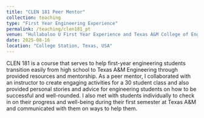 ```yaml
---
title: "CLEN 181 Peer Mentor"
collection: teaching
type: "First Year Engineering Experience"
permalink: /teaching/clen181_pt
venue: "Hullabaloo U First Year Experience and Texas A&M College of Engineering"
date: 2025-08-16
location: "College Station, Texas, USA"
---
```


CLEN 181 is a course that serves to help first-year engineering students transition easily from high school to Texas A&M Engineering through provided resources and mentorship. As a peer mentor, I collaborated with an instructor to create engaging activities for a 30 student class and also provided personal stories and advice for engineering students on how to be successful and well-rounded. I also met with students individually to check in on their progress and well-being during their first semester at Texas A&M and communicated with them on ways to help them. 


